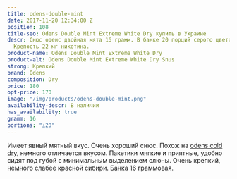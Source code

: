 ```yaml
---
title: odens-double-mint
date: 2017-11-20 12:34:00 Z
position: 108
title-seo: Odens Double Mint Extreme White Dry купить в Украине
descr: Снюс оденс двойная мята 16 грамм. В банке 20 порций серого цвета. Очень крепкий.
  Крепость 22 мг никотина.
product-name: Odens Double Mint Extreme White Dry
product-alt: Odens Double Mint Extreme White Dry Snus
strong: Крепкий
brand: Odens
composition: Dry
price: 180
opt-price: 170
image: "/img/products/odens-double-mint.png"
availability-descr: В наличии
has_availability: true
gramm: 16
portions: "±20"
---
```


Имеет явный мятный вкус. Очень хороший снюс. Похож на [odens cold dry](/odens-cold-dry), немного отличается вкусом.
Пакетики мягкие и приятные, удобно сидят под губой с минимальным выделением слюны. Очень крепкий, немного слабее красной сибири. Банка 16 граммовая.